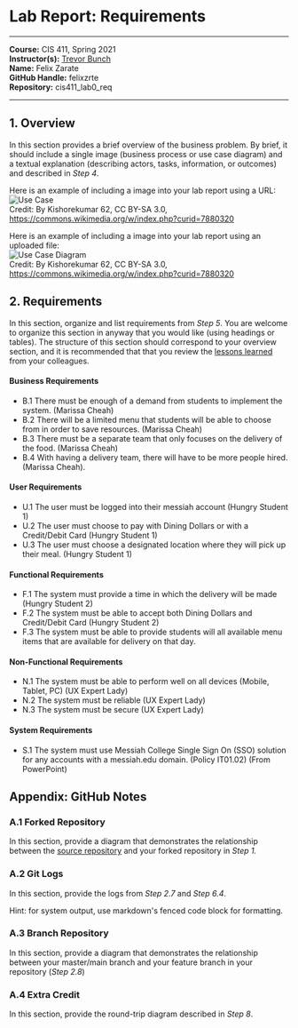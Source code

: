 # Lab Report: Requirements
___
**Course:** CIS 411, Spring 2021  
**Instructor(s):** [Trevor Bunch](https://github.com/trevordbunch)  
**Name:** Felix Zarate  
**GitHub Handle:** felixzrte  
**Repository:** cis411_lab0_req 
___

## 1. Overview
In this section provides a brief overview of the business problem.  By brief, it should include a single image (business process or use case diagram) and a textual explanation (describing actors, tasks, information, or outcomes) and described in *Step 4*.

Here is an example of including a image into your lab report using a URL:  
![Use Case](https://commons.wikimedia.org/wiki/File:Use_case_restaurant_model.svg#/media/File:Use_case_restaurant_model.svg)  
Credit: By Kishorekumar 62, CC BY-SA 3.0, https://commons.wikimedia.org/w/index.php?curid=7880320

Here is an example of including a image into your lab report using an uploaded file:  
![Use Case Diagram](/assets/Use_case_restaurant_model.svg)  
Credit: By Kishorekumar 62, CC BY-SA 3.0, https://commons.wikimedia.org/w/index.php?curid=7880320

## 2. Requirements
In this section, organize and list requirements from *Step 5*.  You are welcome to organize this section in anyway that you would like (using headings or tables).  The structure of this section should correspond to your overview section, and it is recommended that that you review the [lessons learned](../lessonsLearned.md) from your colleagues.

#### Business Requirements
* B.1 There must be enough of a demand from students to implement the system. (Marissa Cheah) 
* B.2 There will be a limited menu that students will be able to choose from in order to save resources. (Marissa Cheah)
* B.3 There must be a separate team that only focuses on the delivery of the food. (Marissa Cheah)
* B.4 With having a delivery team, there will have to be more people hired. (Marissa Cheah).
#### User Requirements
* U.1 The user must be logged into their messiah account (Hungry Student 1)
* U.2 The user must choose to pay with Dining Dollars or with a Credit/Debit Card (Hungry Student 1)
* U.3 The user must choose a designated location where they will pick up their meal. (Hungry Student 1)
#### Functional Requirements
* F.1 The system must provide a time in which the delivery will be made (Hungry Student 2)
* F.2 The system must be able to accept both Dining Dollars and Credit/Debit Card (Hungry Student 2)
* F.3 The system must be able to provide students will all available menu items that are available for delivery on that day.
#### Non-Functional Requirements
* N.1 The system must be able to perform well on all devices (Mobile, Tablet, PC) (UX Expert Lady)
* N.2 The system must be reliable (UX Expert Lady)
* N.3 The system must be secure (UX Expert Lady)
#### System Requirements
* S.1 The system must use Messiah College Single Sign On (SSO) solution for any accounts with a messiah.edu domain. (Policy IT01.02) (From PowerPoint)

## Appendix: GitHub Notes

### A.1 Forked Repository
In this section, provide a diagram that demonstrates the relationship between the [source repository](https://github.com/trevordbunch/cis411_lab0_req) and your forked repository in *Step 1.*  

### A.2 Git Logs
In this section, provide the logs from *Step 2.7* and *Step 6.4*.

Hint: for system output, use markdown's fenced code block for formatting.

### A.3 Branch Repository
In this section, provide a diagram that demonstrates the relationship between your master/main branch and your feature branch in your repository (*Step 2.8*)

### A.4 Extra Credit
In this section, provide the round-trip diagram described in *Step 8*.